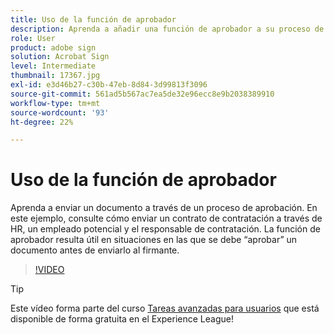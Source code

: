```yaml
---
title: Uso de la función de aprobador
description: Aprenda a añadir una función de aprobador a su proceso de aprobación de contratos
role: User
product: adobe sign
solution: Acrobat Sign
level: Intermediate
thumbnail: 17367.jpg
exl-id: e3d46b27-c30b-47eb-8d84-3d99813f3096
source-git-commit: 561ad5b567ac7ea5de32e96ecc8e9b2038389910
workflow-type: tm+mt
source-wordcount: '93'
ht-degree: 22%

---
```


# Uso de la función de aprobador

Aprenda a enviar un documento a través de un proceso de aprobación. En este ejemplo, consulte cómo enviar un contrato de contratación a través de HR, un empleado potencial y el responsable de contratación. La función de aprobador resulta útil en situaciones en las que se debe “aprobar” un documento antes de enviarlo al firmante.

>[!VIDEO](https://video.tv.adobe.com/v/343854?hidetitle=true)

>[!TIP]
>
>Este vídeo forma parte del curso [Tareas avanzadas para usuarios](https://experienceleague.adobe.com/?recommended=Sign-U-1-2020.3) que está disponible de forma gratuita en el Experience League!


